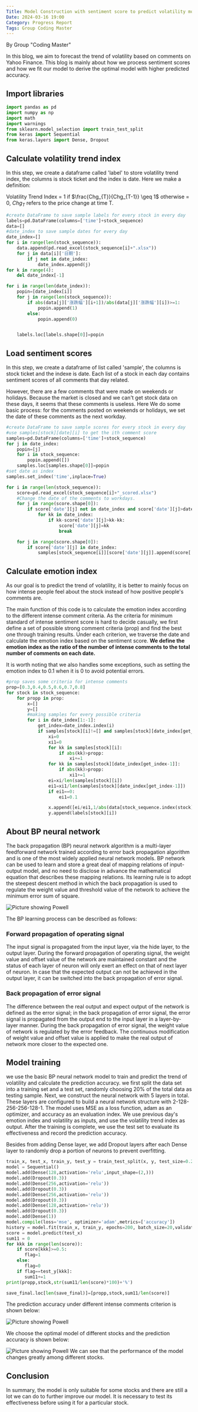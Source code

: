 ```yaml
---
Title: Model Construction with sentiment score to predict volatility movement
Date: 2024-03-16 19:00
Category: Progress Report
Tags: Group Coding Master
---
```


By Group "Coding Master"

In this blog, we aim to forecast the trend of volatility based on comments on Yahoo Finance. This blog is mainly about how we process sentiment scores and how we fit our model to derive the optimal model with higher predicted accuracy. 

## Import libraries

```python
import pandas as pd
import numpy as np
import math
import warnings
from sklearn.model_selection import train_test_split
from keras import Sequential
from keras.layers import Dense, Dropout
```
## Calculate volatility trend index

In this step, we create a dataframe called 'label' to store volatility trend index, the columns is stock ticket and the index is date. Here we make a definition:    

Volatility Trend Index = 1 if $\frac{Chg_{T}}{Chg_{T-1}} \geq 1$ otherwise = 0, $Chg_{T}$ refers to the price change at time T.

```python
#create DataFrame to save sample labels for every stock in every day
labels=pd.DataFrame(columns=['time']+stock_sequence)
data=[]
#date_index to save sample dates for every day
date_index=[]
for i in range(len(stock_sequence)):
    data.append(pd.read_excel(stock_sequence[i]+".xlsx"))
    for j in data[i]['日期']:
        if j not in date_index:
            date_index.append(j)
for k in range(4):
    del date_index[-1]

for i in range(len(date_index)):
    popin=[date_index[i]]
    for j in range(len(stock_sequence)):
        if abs(data[j]['涨跌幅'][i+1])/abs(data[j]['涨跌幅'][i])>=1:
            popin.append(1)
        else:
            popin.append(0)


    labels.loc[labels.shape[0]]=popin
```

## Load sentiment scores

In this step, we create a dataframe of list called 'sample', the columns is stock ticket and the indexe is date. Each list of a stock in each day contains sentiment scores of all comments that day related.    

However, there are a few comments that were made on weekends or holidays. Because the market is closed and we can't get stock data on these days, it seems that these comments is useless. Here We do some basic process: for the comments posted on weekends or holidays, we set the date of these comments as the next workday. 


```python
#create DataFrame to save sample scores for every stock in every day
#use samples[stock][date][i] to get the ith comment score
samples=pd.DataFrame(columns=['time']+stock_sequence)
for j in date_index:
    popin=[j]
    for i in stock_sequence:
        popin.append([])
    samples.loc[samples.shape[0]]=popin
#set date as index
samples.set_index('time',inplace=True)

for i in range(len(stock_sequence)):
    score=pd.read_excel(stock_sequence[i]+"_scored.xlsx")
    #Change the date of the comments to workdays.
    for j in range(score.shape[0]):
        if score['date'][j] not in date_index and score['date'][j]>date_index[0] and score['date'][j]<date_index[-1]:
            for kk in date_index:
                if kk-score['date'][j]>kk-kk:
                    score['date'][j]=kk
                    break

    for j in range(score.shape[0]):
        if score['date'][j] in date_index:
            samples[stock_sequence[i]][score['date'][j]].append(score['polarity'][j])
```
        


## Calculate emotion index

As our goal is to predict the trend of volatility, it is better to mainly focus on how intense people feel about the stock instead of how positive people's comments are.

The main function of this code is to calculate the emotion index according to the different intense comment criteria. As the criteria for minimum standard of intense sentiment score is hard to decide casually, we first define a set of possible strong comment criteria (prop) and find the best one through training results. Under each criterion, we traverse the date and calculate the emotion index based on the sentiment score. **We define the emotion index as the ratio of the number of intense comments to the total number of comments on each date.**

It is worth noting that we also handles some exceptions, such as setting the emotion index to 0.1 when it is 0 to avoid potential errors.

```python
#prop saves some criteria for intense comments
prop=[0.3,0.4,0.5,0.6,0.7,0.8]
for stock in stock_sequence:
    for propp in prop:
        x=[]
        y=[]
        #making samples for every possible criteria
        for i in date_index[1:-1]:
            get_index=date_index.index(i)
            if samples[stock][i]!=[] and samples[stock][date_index[get_index-1]]!=[]:
                xi=0
                xi1=0
                for kk in samples[stock][i]:
                    if abs(kk)>propp:
                        xi+=1
                for kk in samples[stock][date_index[get_index-1]]:
                    if abs(kk)>propp:
                        xi1+=1
                ei=xi/len(samples[stock][i])
                ei1=xi1/len(samples[stock][date_index[get_index-1]])
                if ei1==0:
                    ei1=0.1

                x.append([ei/ei1,1/abs(data[stock_sequence.index(stock)]['涨跌幅'][date_index[get_index-1]])*abs(data[stock_sequence.index(stock)]['涨跌幅'][i])])
                y.append(labels[stock][i])
```

## About BP neural network

The back propagation (BP) neural network algorithm is a multi-layer feedforward network trained according to error back propagation algorithm and is one of the most widely applied neural network models. BP network can be used to learn and store a great deal of mapping relations of input-output model, and no need to disclose in advance the mathematical equation that describes these mapping relations. Its learning rule is to adopt the steepest descent method in which the back propagation is used to regulate the weight value and threshold value of the network to achieve the minimum error sum of square. 

![Picture showing Powell](BP.png)

The BP learning process can be described as follows:

### Forward propagation of operating signal
The input signal is propagated from the input layer, via the hide layer, to the output layer. During the forward propagation of operating signal, the weight value and offset value of the network are maintained constant and the status of each layer of neuron will only exert an effect on that of next layer of neuron. In case that the expected output can not be achieved in the output layer, it can be switched into the back propagation of error signal. 

### Back propagation of error signal
The difference between the real output and expect output of the network is defined as the error signal; in the back propagation of error signal, the error signal is propagated from the output end to the input layer in a layer-by-layer manner. During the back propagation of error signal, the weight value of network is regulated by the error feedback. The continuous modification of weight value and offset value is applied to make the real output of network more closer to the expected one.

## Model training

we use the basic BP neural network model to train and predict the trend of volatility and calculate the prediction accuracy. we first split the data set into a training set and a test set, randomly choosing 20% of the total data as testing sample. Next, we construct the neural network with 5 layers in total. These layers are configured to build a neural network structure with 2-128-256-256-128-1. The model uses MSE as a loss function, adam as an optimizer, and accuracy as an evaluation index. We use previous day's emotion index and volatility as inputs, and use the volatility trend index as output. After the training is complete, we use the test set to evaluate its effectiveness and record the prediction accuracy.   

Besides from adding Dense layer, we add Dropout layers after each Dense layer to randomly drop a portion of neurons to prevent overfitting.

```python
train_x, test_x, train_y, test_y = train_test_split(x, y, test_size=0.2)
model = Sequential()
model.add(Dense(128,activation='relu',input_shape=(2,)))
model.add(Dropout(0.3))
model.add(Dense(256,activation='relu'))
model.add(Dropout(0.3))
model.add(Dense(256,activation='relu'))
model.add(Dropout(0.3))
model.add(Dense(128,activation='relu'))
model.add(Dropout(0.3))
model.add(Dense(1))
model.compile(loss='mse', optimizer='adam',metrics=['accuracy'])
history = model.fit(train_x, train_y, epochs=200, batch_size=20,validation_data=(test_x, test_y),shuffle=True, verbose=0)
score = model.predict(test_x)
sum11 = 0
for kkk in range(len(score)):
    if score[kkk]>=0.5:
       flag=1
    else:
       flag=0
    if flag==test_y[kkk]:
       sum11+=1
print(propp,stock,str(sum11/len(score)*100)+'%')

save_final.loc[len(save_final)]=[propp,stock,sum11/len(score)]
```

The prediction accuracy under different intense comments criterion is shown below:   

![Picture showing Powell](heatmap.png)

We choose the optimal model of different stocks and the prediction accuracy is shown below:    

![Picture showing Powell](optimal.png)
We can see that the performance of the model changes greatly among different stocks.

## Conclusion
In summary, the model is only suitable for some stocks and there are still a lot we can do to further improve our model. It is necessary to test its effectiveness before using it for a particular stock. 

